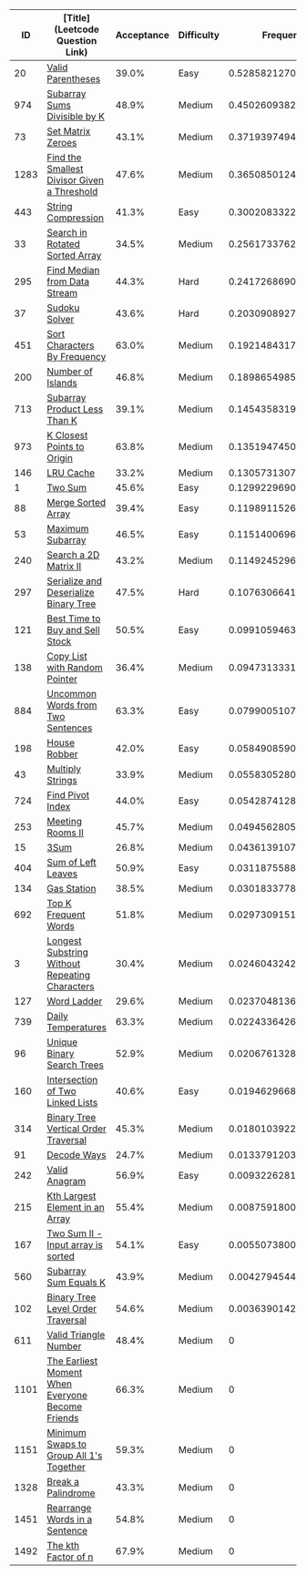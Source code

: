|ID|[Title](Leetcode Question Link)|Acceptance|Difficulty|Frequency|
|----|-----|----|---|---|
|20|[Valid Parentheses]( https://leetcode.com/problems/valid-parentheses)|39.0%|Easy|0.5285821270620421|
|974|[Subarray Sums Divisible by K]( https://leetcode.com/problems/subarray-sums-divisible-by-k)|48.9%|Medium|0.45026093827333574|
|73|[Set Matrix Zeroes]( https://leetcode.com/problems/set-matrix-zeroes)|43.1%|Medium|0.37193974948462943|
|1283|[Find the Smallest Divisor Given a Threshold]( https://leetcode.com/problems/find-the-smallest-divisor-given-a-threshold)|47.6%|Medium|0.36508501240027386|
|443|[String Compression]( https://leetcode.com/problems/string-compression)|41.3%|Easy|0.3002083322709612|
|33|[Search in Rotated Sorted Array]( https://leetcode.com/problems/search-in-rotated-sorted-array)|34.5%|Medium|0.2561733762253273|
|295|[Find Median from Data Stream]( https://leetcode.com/problems/find-median-from-data-stream)|44.3%|Hard|0.24172686903184679|
|37|[Sudoku Solver]( https://leetcode.com/problems/sudoku-solver)|43.6%|Hard|0.20309089276282075|
|451|[Sort Characters By Frequency]( https://leetcode.com/problems/sort-characters-by-frequency)|63.0%|Medium|0.19214843173356422|
|200|[Number of Islands]( https://leetcode.com/problems/number-of-islands)|46.8%|Medium|0.18986549858506208|
|713|[Subarray Product Less Than K]( https://leetcode.com/problems/subarray-product-less-than-k)|39.1%|Medium|0.14543583198422752|
|973|[K Closest Points to Origin]( https://leetcode.com/problems/k-closest-points-to-origin)|63.8%|Medium|0.1351947450239383|
|146|[LRU Cache]( https://leetcode.com/problems/lru-cache)|33.2%|Medium|0.13057313078965735|
|1|[Two Sum]( https://leetcode.com/problems/two-sum)|45.6%|Easy|0.1299229690633312|
|88|[Merge Sorted Array]( https://leetcode.com/problems/merge-sorted-array)|39.4%|Easy|0.11989115268466984|
|53|[Maximum Subarray]( https://leetcode.com/problems/maximum-subarray)|46.5%|Easy|0.11514006965309906|
|240|[Search a 2D Matrix II]( https://leetcode.com/problems/search-a-2d-matrix-ii)|43.2%|Medium|0.1149245296604198|
|297|[Serialize and Deserialize Binary Tree]( https://leetcode.com/problems/serialize-and-deserialize-binary-tree)|47.5%|Hard|0.10763066419236544|
|121|[Best Time to Buy and Sell Stock]( https://leetcode.com/problems/best-time-to-buy-and-sell-stock)|50.5%|Easy|0.0991059463235541|
|138|[Copy List with Random Pointer]( https://leetcode.com/problems/copy-list-with-random-pointer)|36.4%|Medium|0.09473133310488323|
|884|[Uncommon Words from Two Sentences]( https://leetcode.com/problems/uncommon-words-from-two-sentences)|63.3%|Easy|0.07990051073053109|
|198|[House Robber]( https://leetcode.com/problems/house-robber)|42.0%|Easy|0.05849085907372723|
|43|[Multiply Strings]( https://leetcode.com/problems/multiply-strings)|33.9%|Medium|0.05583052804728052|
|724|[Find Pivot Index]( https://leetcode.com/problems/find-pivot-index)|44.0%|Easy|0.05428741283782842|
|253|[Meeting Rooms II]( https://leetcode.com/problems/meeting-rooms-ii)|45.7%|Medium|0.04945628059066218|
|15|[3Sum]( https://leetcode.com/problems/3sum)|26.8%|Medium|0.04361391077370199|
|404|[Sum of Left Leaves]( https://leetcode.com/problems/sum-of-left-leaves)|50.9%|Easy|0.031187558856704493|
|134|[Gas Station]( https://leetcode.com/problems/gas-station)|38.5%|Medium|0.030183377823098576|
|692|[Top K Frequent Words]( https://leetcode.com/problems/top-k-frequent-words)|51.8%|Medium|0.029730915184679466|
|3|[Longest Substring Without Repeating Characters]( https://leetcode.com/problems/longest-substring-without-repeating-characters)|30.4%|Medium|0.024604324231039386|
|127|[Word Ladder]( https://leetcode.com/problems/word-ladder)|29.6%|Medium|0.023704813655166343|
|739|[Daily Temperatures]( https://leetcode.com/problems/daily-temperatures)|63.3%|Medium|0.022433642692117093|
|96|[Unique Binary Search Trees]( https://leetcode.com/problems/unique-binary-search-trees)|52.9%|Medium|0.02067613283842731|
|160|[Intersection of Two Linked Lists]( https://leetcode.com/problems/intersection-of-two-linked-lists)|40.6%|Easy|0.019462966881057867|
|314|[Binary Tree Vertical Order Traversal]( https://leetcode.com/problems/binary-tree-vertical-order-traversal)|45.3%|Medium|0.018010392274465332|
|91|[Decode Ways]( https://leetcode.com/problems/decode-ways)|24.7%|Medium|0.013379120336324091|
|242|[Valid Anagram]( https://leetcode.com/problems/valid-anagram)|56.9%|Easy|0.009322628116274939|
|215|[Kth Largest Element in an Array]( https://leetcode.com/problems/kth-largest-element-in-an-array)|55.4%|Medium|0.008759180089881562|
|167|[Two Sum II - Input array is sorted]( https://leetcode.com/problems/two-sum-ii-input-array-is-sorted)|54.1%|Easy|0.005507380022589096|
|560|[Subarray Sum Equals K]( https://leetcode.com/problems/subarray-sum-equals-k)|43.9%|Medium|0.004279454482267064|
|102|[Binary Tree Level Order Traversal]( https://leetcode.com/problems/binary-tree-level-order-traversal)|54.6%|Medium|0.003639014205004082|
|611|[Valid Triangle Number]( https://leetcode.com/problems/valid-triangle-number)|48.4%|Medium|0|
|1101|[The Earliest Moment When Everyone Become Friends]( https://leetcode.com/problems/the-earliest-moment-when-everyone-become-friends)|66.3%|Medium|0|
|1151|[Minimum Swaps to Group All 1's Together]( https://leetcode.com/problems/minimum-swaps-to-group-all-1s-together)|59.3%|Medium|0|
|1328|[Break a Palindrome]( https://leetcode.com/problems/break-a-palindrome)|43.3%|Medium|0|
|1451|[Rearrange Words in a Sentence]( https://leetcode.com/problems/rearrange-words-in-a-sentence)|54.8%|Medium|0|
|1492|[The kth Factor of n]( https://leetcode.com/problems/the-kth-factor-of-n)|67.9%|Medium|0|
